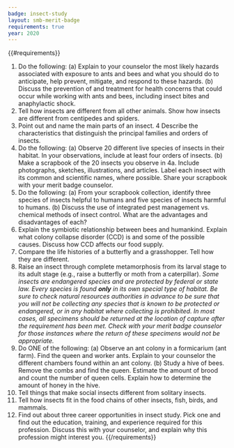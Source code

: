 ```yaml
---
badge: insect-study
layout: smb-merit-badge
requirements: true
year: 2020
---
```


{{#requirements}}
1. Do the following:
    (a) Explain to your counselor the most likely hazards associated with exposure to ants and bees and what you should do to anticipate, help prevent, mitigate, and respond to these hazards.
    (b) Discuss the prevention of and treatment for health concerns that could occur while working with ants and bees, including insect bites and anaphylactic shock.
2. Tell how insects are different from all other animals. Show how insects are different from centipedes and spiders.
3. Point out and name the main parts of an insect.
4 Describe the characteristics that distinguish the principal families and orders of insects.
5. Do the following:
    (a) Observe 20 different live species of insects in their habitat. In your observations, include at least four orders of insects.
    (b) Make a scrapbook of the 20 insects you observe in 4a. Include photographs, sketches, illustrations, and articles. Label each insect with its common and scientific names, where possible. Share your scrapbook with your merit badge counselor.
6. Do the following:
    (a) From your scrapbook collection, identify three species of insects helpful to humans and five species of insects harmful to humans.
    (b) Discuss the use of integrated pest management vs. chemical methods of insect control. What are the advantages and disadvantages of each?
7. Explain the symbiotic relationship between bees and humankind. Explain what colony collapse disorder (CCD) is and some of the possible causes. Discuss how CCD affects our food supply.
8. Compare the life histories of a butterfly and a grasshopper. Tell how they are different.
9. Raise an insect through complete metamorphosis from its larval stage to its adult stage (e.g., raise a butterfly or moth from a caterpillar).
    *Some insects are endangered species and are protected by federal or state law. Every species is found **only** in its own special type of habitat. Be sure to check natural resources authorities in advance to be sure that you will not be collecting any species that is known to be protected or endangered, or in any habitat where collecting is prohibited. In most cases, all specimens should be returned at the location of capture after the requirement has been met. Check with your merit badge counselor for those instances where the return of these specimens would not be appropriate.*
10. Do ONE of the following:
    (a) Observe an ant colony in a formicarium (ant farm). Find the queen and worker ants. Explain to your counselor the different chambers found within an ant colony.
    (b) Study a hive of bees. Remove the combs and find the queen. Estimate the amount of brood and count the number of queen cells. Explain how to determine the amount of honey in the hive.
11. Tell things that make social insects different from solitary insects.
12. Tell how insects fit in the food chains of other insects, fish, birds, and mammals.
13. Find out about three career opportunities in insect study. Pick one and find out the education, training, and experience required for this profession. Discuss this with your counselor, and explain why this profession might interest you.
{{/requirements}}
